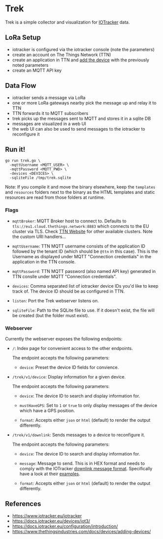 # Trek

Trek is a simple collector and visualization for [IOTracker](https://www.iotracker.eu/iotracker) data.

## LoRa Setup

* iotracker is configured via the iotracker console (note the parameters)
* create an account on The Things Network (TTN)
* create an application in TTN and [add the device](https://www.thethingsindustries.com/docs/devices/adding-devices/) with the previously noted parameters
* create an MQTT API key

## Data Flow

* iotracker sends a message via LoRa
* one or more LoRa gateways nearby pick the message up and relay it to TTN
* TTN forwards it to MQTT subscribers
* trek picks up the messages sent to MQTT and stores it in a sqlite DB
* messages are visualized in a web UI
* the web UI can also be used to send messages to the iotracker to reconfigure it

## Run it!

```
go run trek.go \
  -mqttUsername <MQTT_USER> \
  -mqttPassword <MQTT_PWD> \
  -devices <DEVICES> \
  -sqliteFile /tmp/trek.sqlite
```

Note: If you compile it and move the binary elsewhere, keep the `templates` and `resources` folders next to the binary as the HTML templates and static resources are read from those folders at runtime.

### Flags

* `mqttBroker`: MQTT Broker host to connect to. Defaults to `tls://eu1.cloud.thethings.network:8883` which connects to the EU cluster via TLS. Check [TTN Website](https://www.thethingsindustries.com/docs/getting-started/ttn/#clusters) for other available clusters. Note the custom URI handlers...

* `mqttUsername`: TTN MQTT username consists of the application ID followed by the tenant ID (which should be `@ttn` in this case). This is the Username as displayed under MQTT "Connection credentials" in the application in the TTN console.

* `mqttPassword`: TTN MQTT password (also named API key) generated in TTN conslle under MQTT "Connection credentials".

* `devices`: Comma separated list of iotracker device IDs you'd like to keep track of. The device ID should be as configured in TTN.

* `listen`: Port the Trek webserver listens on.

* `sqliteFile`: Path to the SQLite file to use. If it doesn't exist, the file will be created (but the folder must exist).

### Webserver

Currently the webserver exposes the following endpoints:

* `/`: Index page for convenient access to the other endpoints.

    The endpoint accepts the following parameters:

    * `device`: Preset the device ID fields for convience.

* `/trek/v1/device`: Display information for a given device.

    The endpoint accepts the following parameters:

  * `device`: The device ID to search and display information for.

  * `mustHaveGPS`: Set to `1` or `true` to only display messages of the device which have a GPS position.

  * `format`: Accepts either `json` or `html` (default) to render the output differently.

* `/trek/v1/downlink`: Sends messages to a device to reconfigure it.

  The endpoint accepts the following parameters:

  * `device`: The device ID to search and display information for.

  * `message`: Message to send. This is in HEX format and needs to comply with the IOTracker [downlink message format](https://docs.iotracker.eu/configuration/downlinks/). Specifically have a look at their [examples](https://docs.iotracker.eu/configuration/downlink-examples/).

  * `format`: Accepts either `json` or `html` (default) to render the output differently.

## References

* https://www.iotracker.eu/iotracker
* https://docs.iotracker.eu/devices/iot3/
* https://docs.iotracker.eu/configuration/introduction/
* https://www.thethingsindustries.com/docs/devices/adding-devices/